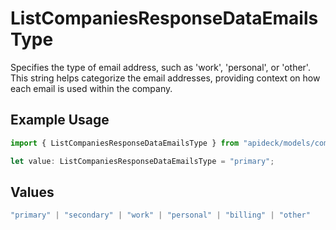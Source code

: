 # ListCompaniesResponseDataEmailsType

Specifies the type of email address, such as 'work', 'personal', or 'other'. This string helps categorize the email addresses, providing context on how each email is used within the company.

## Example Usage

```typescript
import { ListCompaniesResponseDataEmailsType } from "apideck/models/components";

let value: ListCompaniesResponseDataEmailsType = "primary";
```

## Values

```typescript
"primary" | "secondary" | "work" | "personal" | "billing" | "other"
```